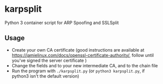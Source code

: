 # karpsplit
Python 3 container script for ARP Spoofing and SSLSplit



## Usage
- Create your own CA certificate (good instructions are available at https://jamielinux.com/docs/openssl-certificate-authority/, follow until you've signed the server certificate )
- Change the fields <INTERMEDIATE KEY> and <INTERMEDIATE CERTIFICATE> to your new intermediate CA, and <CA CHAIN> to the chain file
- Run the program with `./karpsplit.py` (or `python3 karpsplit.py`, if python3 isn't the default version)
